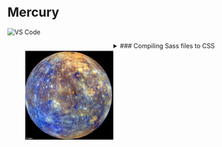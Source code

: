# Mercury
![VS Code](mercury.jpg)

><img src="MERCURY/mercury.jpg" height=200 align=left vspace=20 />
<details>
<summary>
### Compiling Sass files to CSS
</summary>
The project's CSS (src/main/resources/static/css/main.css and src/main/resources/static/css/material.css) is compiled from the Sass components in src/main/sass.  
The compiled CSS is included in the repo so the steps below are only needed if you intend to make changes to any of the Sass components.

- Install the project's gem bundle in your local environment
	- install ruby if required
	- `gem install bundler`
	- `bundle install`
- Start compass from the project root
	- `compass watch`
- Compass will build a new copy of css/screen.css each time changes to a Sass component are detected. 
- By default the compiled CSS will be minified - you can override the output style while in development by using the --output-style and --force options as follows:
	- `compass watch --output-style expanded --force` 
</details>
